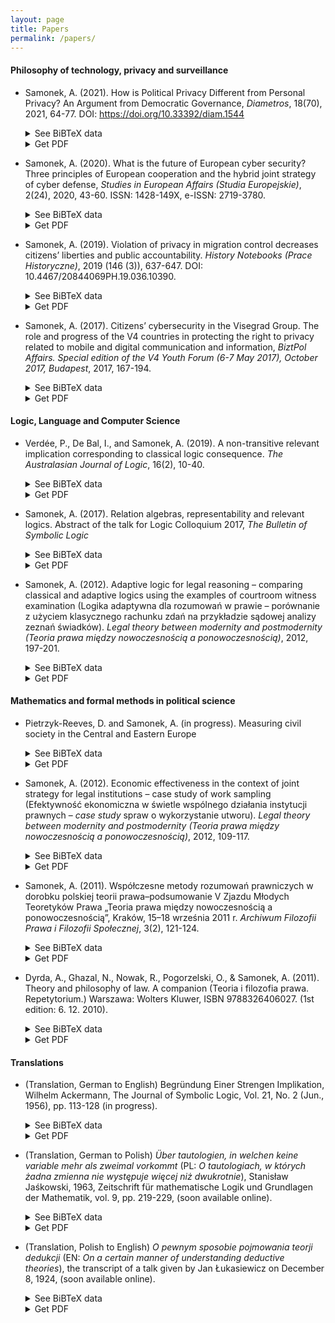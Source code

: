 ```yaml
---
layout: page
title: Papers
permalink: /papers/
---
```



#### Philosophy of technology, privacy and surveillance

- Samonek, A. (2021). How is Political Privacy Different from Personal Privacy? An Argument from Democratic Governance, <i>Diametros</i>, 18(70), 2021, 64-77. DOI: https://doi.org/10.33392/diam.1544
  <details>
  <summary>See BiBTeX data</summary>
  <xmp style="font-size: 9pt; white-space: pre-wrap;">
  @article{samonek2021politicalprivacy,
  title={How is Political Privacy Different from Personal Privacy? An Argument from Democratic Governance},
  author={Samonek, Aleksandra},
  journal={Diametros},
  volume={70},
  number={18},
  pages={64--77},
  year={2021},
  publisher={Institute of Philosophy, Jagiellonian University}
  </xmp>
  <br>
  </details> 
  <details>
  <summary>Get PDF</summary>
  <br>
  <ul style="list-style: square;">
  <li><a href="/papers/211215-Samonek-Political-Privacy.pdf">Download directly from this site</a></li>
  <li><a href="https://diametros.uj.edu.pl/diametros/article/view/1544/1558">Download from diametros.uj.edu.pl: https://diametros.uj.edu.pl/diametros/article/view/1544/1558</a></li>
  <li><a href="https://diametros.uj.edu.pl/diametros/article/view/1544">Read online at diametros.uj.edu.pl</a></li>
  </ul>
  </details>  


- Samonek, A. (2020). What is the future of European cyber security? Three principles of European cooperation and the hybrid joint strategy of cyber defense, <i>Studies in European Affairs (Studia Europejskie)</i>, 2(24), 2020, 43-60. ISSN: 1428-149X, e-ISSN: 2719-3780.
  <details>
  <summary>See BiBTeX data</summary>
  <xmp style="font-size: 9pt; white-space: pre-wrap;">
  @article{samonek2020europeancyberdefense,
  title={What Is the Future of European Cyber Security? Three Principles of European Cooperation and the Hybrid Joint Strategy of Cyber Defense},
  author={Samonek, Aleksandra},
  journal={Studies in European Affairs (Studia Europejskie)},
  volume={24},
  number={2},
  pages={43--60},
  year={2020},
  publisher={Centre for Europe, University of Warsaw}
  }
  </xmp>
  <br>
  </details> 
  <details>
  <summary>Get PDF</summary>
  <br>
  <ul style="list-style: square;">
  <li><a href="/papers/202-2020-Samonek.pdf">Download directly from this site</a></li>
  <li><a href="https://www.ce.uw.edu.pl/en/pliki/pw/2-2020-Samonek.pdf">Download from ce.uw.edu.pl: https://www.ce.uw.edu.pl/en/pliki/pw/2-2020-Samonek.pdf</a></li>
  </ul>
  </details>  

- Samonek, A. (2019). Violation of privacy in migration control decreases citizens’ liberties and public accountability. <i>History Notebooks (Prace Historyczne)</i>, 2019 (146 (3)), 637-647. DOI: 10.4467/20844069PH.19.036.10390.
  <details>
  <summary>See BiBTeX data</summary>
  <xmp style="font-size: 9pt; white-space: pre-wrap;">
  @article{samonek2019privacyviolation,
  title={Violation of privacy in migration control decreases citizens’ liberties and public accountability},
  author={Samonek, Aleksandra},
  journal={History Notebooks (Prace Historyczne)},
  volume={2019},
  number={146 (3)},
  pages={637--647},
  year={2019}
  }
  </xmp>
  <br>
  </details> 
  <details>
  <summary>Get PDF</summary>
  <br>
  <ul style="list-style: square;">
    <li><a href="/papers/19Samonek--PH_146_3_2019.pdf">Download directly from this site</a></li>
    <li><a href="http://www.ejournals.eu/pliki/art/14849/">Download from ejournals.eu: http://www.ejournals.eu/pliki/art/14849/</a></li>
  </ul>
  </details>  

- Samonek, A. (2017). Citizens’ cybersecurity in the Visegrad Group. The role and progress of the V4 countries in protecting the right to privacy related to mobile and digital communication and information, <i>BiztPol Affairs. Special edition of the V4 Youth Forum (6-7 May 2017), October 2017, Budapest</i>, 2017, 167-194.
  <details>
  <summary>See BiBTeX data</summary>
  <xmp style="font-size: 9pt; white-space: pre-wrap;">
  @article{samonek2017citizencybersecurity,
  title={Citizens’ cybersecurity in the {V}isegrad {G}roup. The role and progress of the {V4} countries in protecting the right to privacy related to mobile and digital communication and information},
  author={Samonek, Aleksandra},
  journal={BiztPol Affairs. Special edition of the V4 Youth Forum (6-7 May 2017), October 2017, Budapest},
  volume={I},
  pages={167--194},
  year={2017},
  publisher={Corvinus Society for Foreign Affairs and Culture}
  }
  </xmp>
  <br>
  </details> 
  <details>
  <summary>Get PDF</summary>
  <br>
  <ul style="list-style: square;">
    <li><a href="/papers/17V4-Youth-Forum-2017-Selected-Essays.pdf">Download directly from this site</a></li>
    <li><a href="http://corvinusculture.com/wp-content/uploads/2017/10/V4-Youth-Forum-2017-Selected-Essays.pdf">Download from corvinusculture.com: http://corvinusculture.com/wp-content/uploads/2017/10/V4-Youth-Forum-2017-Selected-Essays.pdf</a></li>
  </ul>
  </details> 



#### Logic, Language and Computer Science



- Verdée, P., De Bal, I., and Samonek, A. (2019). A non-transitive relevant implication corresponding to classical logic consequence. <i>The Australasian Journal of Logic</i>, 16(2), 10-40.
  <details>
  <summary>See BiBTeX data</summary>
  <xmp style="font-size: 9pt; white-space: pre-wrap;">
  @article{verdee2019non,
  title={A non-transitive relevant implication corresponding to classical logic consequence},
  author={Verd{\'e}e, Peter and De Bal, Inge and Samonek, Aleksandra},
  journal={The Australasian Journal of Logic},
  volume={16},
  number={2},
  pages={10--40},
  year={2019}
  }
  </xmp>
  </details> 
  <details>
  <summary>Get PDF</summary>
  <br>
  <ul style="list-style: square;">
    <li><a href="/papers/195273-61-7300-1-10-20190203.pdf">Download directly from this site</a></li>
    <li><a href="https://ojs.victoria.ac.nz/ajl/article/download/5273/4633/">Download from ojs.victoria.ac.nz: https://ojs.victoria.ac.nz/ajl/article/download/5273/4633/</a></li>
  </ul>
  </details> 

- Samonek, A. (2017). Relation algebras, representability and relevant logics. Abstract of the talk for Logic Colloquium 2017, <i>The Bulletin of Symbolic Logic</i>
  <details>
  <summary>See BiBTeX data</summary>
  <xmp style="font-size: 9pt; white-space: pre-wrap;">
  Not available
  </xmp>
  <br>
  </details> 
  <details>
  <summary>Get PDF</summary>
  <br>
  Please send me an email if you are interested in this document.
  </details>  

- Samonek, A. (2012). Adaptive logic for legal reasoning – comparing classical and adaptive logics using the examples of courtroom witness examination (Logika adaptywna dla rozumowań w prawie –  porównanie z użyciem klasycznego rachunku zdań na przykładzie sądowej analizy zeznań świadków). <i>Legal theory between modernity and postmodernity (Teoria prawa między nowoczesnością a ponowoczesnością)</i>, 2012, 197-201.
  <details>
  <summary>See BiBTeX data</summary>
  <xmp style="font-size: 9pt; white-space: pre-wrap;">
  @article{samonek2012logika,
  title={Adaptive logic for legal reasoning – comparing classical and adaptive logics using the examples of courtroom witness examination (Logika adaptywna dla rozumowa{\'n} w prawie –  por{\'o}wnanie z u{\.z}yciem klasycznego rachunku zda{\'n} na przyk{\l}adzie s{\k{a}}dowej analizy zezna{\'n} {\'s}wiadk{\'o}w)},
  author={Samonek, Aleksandra},
  year={2012},
  pages={197--201},
  publisher={Krak{\'o}w: Wydawnictwo Uniwersytetu Jagiello{\'n}skiego}
  }
  </xmp>
  <br>
  </details> 
  <details>
  <summary>Get PDF</summary>
  <br>
  <ul style="list-style: square;">
    <li><a href="https://books.google.be/books?id=3x2mCwAAQBAJ&amp;printsec=frontcover">Read on Google Books</a></li>
  </ul>
  </details> 



#### Mathematics and formal methods in political science

- Pietrzyk-Reeves, D. and Samonek, A. (in progress). Measuring civil society in the Central and Eastern Europe
  <details>
  <summary>See BiBTeX data</summary>
  <xmp style="font-size: 9pt; white-space: pre-wrap;">
  Not available
  </xmp>
  <br>
  </details> 
  <details>
  <summary>Get PDF</summary>
  <br>
  Please send me an email if you are interested in a draft version of this paper.
  </details>  

- Samonek, A. (2012). Economic effectiveness in the context of joint strategy for legal institutions – case study of work sampling (Efektywność ekonomiczna w świetle wspólnego działania instytucji prawnych – <i>case study</i> spraw o wykorzystanie utworu). <i>Legal theory between modernity and postmodernity (Teoria prawa między nowoczesnością a ponowoczesnością)</i>, 2012, 109-117.
  <details>
  <summary>See BiBTeX data</summary>
  <xmp style="font-size: 9pt; white-space: pre-wrap;">
  @article{samonek2013efektywnosc,
  title={Economic effectiveness in the context of joint strategy for legal institutions - case study of work sampling (Efektywno{\'s}{\'c} ekonomiczna w {\'s}wietle wsp{\'o}lnego dzia{\l}ania instytucji prawnych--case study spraw o wykorzystanie utworu)},
  author={Samonek, Aleksandra},
  journal={Legal theory between modernity and postmodernity (Teoria prawa mi{\k{e}}dzy nowoczesno{\'s}ci{\k{a}} a ponowoczesno{\'s}ci{\k{a}})},
  pages={109--117},
  year={2012},
  publisher={Krak{\'o}w: Wydawnictwo Uniwersytetu Jagiello{\'n}skiego}
  }
  </xmp>
  <br>
  </details> 
  <details>
  <summary>Get PDF</summary>
  <br>
  <ul style="list-style: square;">
    <li><a href="https://books.google.be/books?id=3x2mCwAAQBAJ&amp;printsec=frontcover">Read on Google Books</a></li>
  </ul>
  </details>  

- Samonek, A. (2011). Współczesne metody rozumowań prawniczych w dorobku polskiej teorii prawa–podsumowanie V Zjazdu Młodych Teoretyków Prawa „Teoria prawa między nowoczesnością a ponowoczesnością”, Kraków, 15–18 września 2011 r. <i>Archiwum Filozofii Prawa i Filozofii Społecznej</i>, 3(2), 121-124. 
  <details>
  <summary>See BiBTeX data</summary>
  <xmp style="font-size: 9pt; white-space: pre-wrap;">
  @article{samonek2011wspolczesne,
  title={Wsp{\'o}{\l}czesne metody rozumowa{\'n} prawniczych w dorobku polskiej teorii prawa--podsumowanie V Zjazdu M{\l}odych Teoretyk{\'o}w Prawa „Teoria prawa mi{\k{e}}dzy nowoczesno{\'s}ci{\k{a}} a ponowoczesno{\'s}ci{\k{a}}”, Krak{\'o}w, 15--18 wrze{\'s}nia 2011 r.},
  author={Samonek, Aleksandra and others},
  journal={Archiwum Filozofii Prawa i Filozofii Spo{\l}ecznej},
  volume={3},
  number={2},
  pages={121--124},
  year={2011},
  publisher={Stowarzyszenie Filozofii Prawa i Filozofii Spo{\l}ecznej--Sekcja Polska IVR}
  }
  </xmp>
  <br>
  </details> 
  <details>
  <summary>Get PDF</summary>
  <br>
  This document is temporarily not available. Please send me an email if you are interested in this document.
  </details>  

- Dyrda, A., Ghazal, N., Nowak, R., Pogorzelski, O., & Samonek, A. (2011). Theory and philosophy of law. A companion (Teoria i filozofia prawa. Repetytorium.) Warszawa: Wolters Kluwer, ISBN 9788326406027. (1st edition: 6. 12. 2010).
  <details>
  <summary>See BiBTeX data</summary>
  <xmp style="font-size: 9pt; white-space: pre-wrap;">
  @book{dyrda2011teoria,
  title={Theory and philosophy of law. A companion (Teoria i filozofia prawa. Repetytorium)},
  author={Dyrda, A and Ghazal, N and Nowak, R and Pogorzelski, O and Samonek, A},
  year={2011},
  publisher={Warszawa: Wolters Kluwer}
  }
  </xmp>
  <br>
  </details> 
  <details>
  <summary>Get PDF</summary>
  <br>
  This book is not available in electronic format. Please send me an email if you are interested in its contents.
  </details>  

#### Translations

- (Translation, German to English) Begründung Einer Strengen Implikation, Wilhelm Ackermann, The Journal of Symbolic Logic, Vol. 21, No. 2 (Jun., 1956), pp. 113-128 (in progress).
  <details>
  <summary>See BiBTeX data</summary>
  <xmp style="font-size: 9pt; white-space: pre-wrap;">
  Not available
  </xmp>
  <br>
  </details> 
  <details>
  <summary>Get PDF</summary>
  <br>
  Please send me an email if you are interested in this document.
  </details>  

- (Translation, German to Polish) <em>Über tautologien, in welchen keine variable mehr als zweimal vorkommt</em> (PL: <em>O tautologiach, w których żadna zmienna nie występuje więcej niż dwukrotnie</em>), Stanisław Jaśkowski, 1963, Zeitschrift für mathematische Logik und Grundlagen der Mathematik, vol. 9, pp. 219-229, (soon available online).
  <details>
  <summary>See BiBTeX data</summary>
  <xmp style="font-size: 9pt; white-space: pre-wrap;">
  Not available
  </xmp>
  <br>
  </details> 
  <details>
  <summary>Get PDF</summary>
  <br>
  Please send me an email if you are interested in this document.
  </details>  

- (Translation, Polish to English) <em>O pewnym sposobie pojmowania teorji dedukcji</em> (EN: <em>On a certain manner of understanding deductive theories</em>), the transcript of a talk given by Jan Łukasiewicz on December 8, 1924, (soon available online).
  <details>
  <summary>See BiBTeX data</summary>
  <xmp style="font-size: 9pt; white-space: pre-wrap;">
  Not available
  </xmp>
  <br>
  </details> 
  <details>
  <summary>Get PDF</summary>
  <br>
  Please send me an email if you are interested in this document.
  </details> 